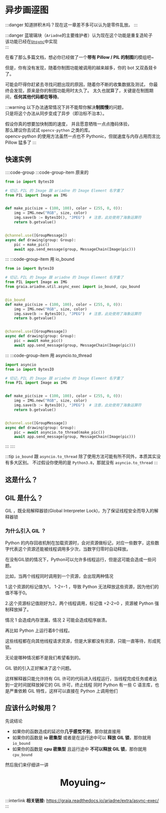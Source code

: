 # 异步画~~涩~~图

:::danger
知道拼积木吗？现在这一章差不多可以认为是零件乱放。
:::

:::danger
蓝玻璃块（`Ariadne`的主要维护者）认为现在这个功能是重复造轮子  
该功能已经在[`Unsync`](https://pypi.org/project/unsync/)中实现  
:::

在看了那么多篇文档，想必你已经做了一个**带有 Pillow / PIL 的制图**的模组吧~

但是，你有没有发现，随着你制图功能被调用的越来越多，你的 bot 又双叒叕卡了。

可能会吓得你赶紧去寻找问题出现的原因，随着你不断的收集数据及测试，
你最终会发现，原来是你的制图功能用时太久了。
太久也就算了，关键是在制图期间，**任何其他代码都在等待**。

:::warning
以下办法通常情况下并不能帮你解决**制图慢**的问题，  
只是将这个办法从同步变成了异步（即治标不治本）。

假设你真的想要加快制图的速度，
并且愿意牺牲一点点撸码体验，  
那么建议你去试试 `opencv-python` 之类的库。<br /><curtain> opencv-python 的使用方法虽然一点也不 Pythonic，但就速度与内存占用而言比 Pillow 猛多了</curtain>
:::

## 快速实例

::::code-group
:::code-group-item 原来的

```python
from io import BytesIO

# 切记，PIL 的 Image 跟 ariadne 的 Image Element 名字重了
from PIL import Image as IMG


def make_pic(size = (100, 100), color = (255, 0, 0)):
    img = IMG.new("RGB", size, color)
    img.save(b := BytesIO(), "JPEG")  # 注意，此处使用了海象运算符
    return b.getvalue()


@channel.use([GroupMessage])
async def drawing(group: Group):
    pic = make_pic()
    await app.send_message(group, MessageChain(Image(pic)))

```

:::
:::code-group-item 用 io_bound

```python
from io import BytesIO

# 切记，PIL 的 Image 跟 ariadne 的 Image Element 名字重了
from PIL import Image as IMG
from graia.ariadne.util.async_exec import io_bound, cpu_bound


@io_bound
def make_pic(size = (100, 100), color = (255, 0, 0)):
    img = IMG.new("RGB", size, color)
    img.save(b := BytesIO(), "JPEG")  # 注意，此处使用了海象运算符
    return b.getvalue()


@channel.use([GroupMessage])
async def drawing(group: Group):
    pic = await make_pic()
    await app.send_message(group, MessageChain(Image(pic)))
```

:::
:::code-group-item 用 asyncio.to_thread

```python
import asyncio
from io import BytesIO

# 切记，PIL 的 Image 跟 ariadne 的 Image Element 名字重了
from PIL import Image as IMG


def make_pic(size = (100, 100), color = (255, 0, 0)):
    img = IMG.new("RGB", size, color)
    img.save(b := BytesIO(), "JPEG")  # 注意，此处使用了海象运算符
    return b.getvalue()


@channel.use([GroupMessage])
async def drawing(group: Group):
    pic = await asyncio.to_thread(make_pic())
    await app.send_message(group, MessageChain(Image(pic)))
```

:::
::::

:::tip
`io_bound` 跟 `asyncio.to_thread` 除了使用方法可能有所不同外，本质其实没有多大区别。
不过假设你使用的是 `Python3.8`，那就没有 `asyncio.to_thread`
:::

## 这是什么？

## GIL 是什么？
GIL ，既全局解释器锁(Global Interpreter Lock)，为了保证线程安全而导入的解释器锁

### 为什么引入 GIL ？
Python 的内存回收机制在加载资源时，会对资源做标记，对应一些数字，这些数字代表这个资源还能被线程调用多少次，当数字归零时自动释放。

在没有GIL锁的情况下，Python可以允许多线程运行，但是这可能会造成一些问题。  

比如，当两个线程同时调用到一个资源，会出现两种情况  

1.这个资源的标记值为1， 1-2=-1 ，导致 Python 无法释放这些资源，因为他们的值不等于0。  

2.这个资源标记值刚好为2，两个线程调用，标记值 =2-2=0 ，资源被 Python 强制释放掉了。  

情况 1 会造成内存泄漏，情况 2 可能会造成程序崩溃。  

再比如 Python 上运行着8个线程。  

这些线程都在向其他线程请求资源，但是大家都没有资源，只能一直等待，形成死锁。  

无论是哪种情况都不是我们希望看到的。  


GIL 锁的引入正好解决了这个问题。  

这样解释器只能允许持有 GIL 许可的代码进入线程运行，当线程完成任务或者达到一定时间就释放掉它的 GIL 许可，终止线程
同时 Python 有一些 C 语言库，也是严重依赖 GIL 特性，这样可以直接在 Python 上调用他们
## 应该什么时候用？

先说结论

- 如果你的函数造成的延迟你**几乎感觉不到**，那你就直接用
- 如果你的函数是 **io 密集型** 或者是在运行途中可以 **释放 GIL 锁**，那你就用 `io_bound`
- 如果你的函数是 **cpu 密集型** 且运行途中 **不可以释放 GIL 锁**，那你就用 `cpu_bound`

然后我们来仔细讲一讲

<p align="center" style="font-size: 30px"><strong>Moyuing~</strong></p>

<loading />

:::interlink
**相关链接:** <https://graia.readthedocs.io/ariadne/extra/async-exec/>
:::
